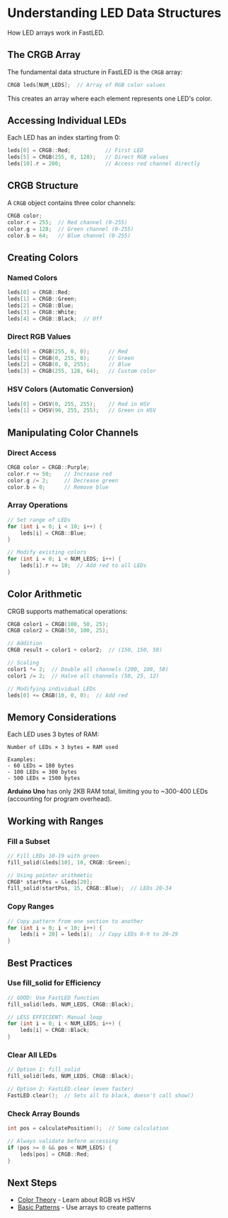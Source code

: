# Understanding LED Data Structures

How LED arrays work in FastLED.

## The CRGB Array

The fundamental data structure in FastLED is the `CRGB` array:

```cpp
CRGB leds[NUM_LEDS];  // Array of RGB color values
```

This creates an array where each element represents one LED's color.

## Accessing Individual LEDs

Each LED has an index starting from 0:

```cpp
leds[0] = CRGB::Red;           // First LED
leds[5] = CRGB(255, 0, 128);   // Direct RGB values
leds[10].r = 200;              // Access red channel directly
```

## CRGB Structure

A `CRGB` object contains three color channels:

```cpp
CRGB color;
color.r = 255;  // Red channel (0-255)
color.g = 128;  // Green channel (0-255)
color.b = 64;   // Blue channel (0-255)
```

## Creating Colors

### Named Colors

```cpp
leds[0] = CRGB::Red;
leds[1] = CRGB::Green;
leds[2] = CRGB::Blue;
leds[3] = CRGB::White;
leds[4] = CRGB::Black;  // Off
```

### Direct RGB Values

```cpp
leds[0] = CRGB(255, 0, 0);      // Red
leds[1] = CRGB(0, 255, 0);      // Green
leds[2] = CRGB(0, 0, 255);      // Blue
leds[3] = CRGB(255, 128, 64);   // Custom color
```

### HSV Colors (Automatic Conversion)

```cpp
leds[0] = CHSV(0, 255, 255);    // Red in HSV
leds[1] = CHSV(96, 255, 255);   // Green in HSV
```

## Manipulating Color Channels

### Direct Access

```cpp
CRGB color = CRGB::Purple;
color.r += 50;    // Increase red
color.g /= 2;     // Decrease green
color.b = 0;      // Remove blue
```

### Array Operations

```cpp
// Set range of LEDs
for (int i = 0; i < 10; i++) {
    leds[i] = CRGB::Blue;
}

// Modify existing colors
for (int i = 0; i < NUM_LEDS; i++) {
    leds[i].r += 10;  // Add red to all LEDs
}
```

## Color Arithmetic

CRGB supports mathematical operations:

```cpp
CRGB color1 = CRGB(100, 50, 25);
CRGB color2 = CRGB(50, 100, 25);

// Addition
CRGB result = color1 + color2;  // (150, 150, 50)

// Scaling
color1 *= 2;  // Double all channels (200, 100, 50)
color1 /= 2;  // Halve all channels (50, 25, 12)

// Modifying individual LEDs
leds[0] += CRGB(10, 0, 0);  // Add red
```

## Memory Considerations

Each LED uses 3 bytes of RAM:

```
Number of LEDs × 3 bytes = RAM used

Examples:
- 60 LEDs = 180 bytes
- 100 LEDs = 300 bytes
- 500 LEDs = 1500 bytes
```

**Arduino Uno** has only 2KB RAM total, limiting you to ~300-400 LEDs (accounting for program overhead).

## Working with Ranges

### Fill a Subset

```cpp
// Fill LEDs 10-19 with green
fill_solid(&leds[10], 10, CRGB::Green);

// Using pointer arithmetic
CRGB* startPos = &leds[20];
fill_solid(startPos, 15, CRGB::Blue);  // LEDs 20-34
```

### Copy Ranges

```cpp
// Copy pattern from one section to another
for (int i = 0; i < 10; i++) {
    leds[i + 20] = leds[i];  // Copy LEDs 0-9 to 20-29
}
```

## Best Practices

### Use fill_solid for Efficiency

```cpp
// GOOD: Use FastLED function
fill_solid(leds, NUM_LEDS, CRGB::Black);

// LESS EFFICIENT: Manual loop
for (int i = 0; i < NUM_LEDS; i++) {
    leds[i] = CRGB::Black;
}
```

### Clear All LEDs

```cpp
// Option 1: fill_solid
fill_solid(leds, NUM_LEDS, CRGB::Black);

// Option 2: FastLED.clear (even faster)
FastLED.clear();  // Sets all to black, doesn't call show()
```

### Check Array Bounds

```cpp
int pos = calculatePosition();  // Some calculation

// Always validate before accessing
if (pos >= 0 && pos < NUM_LEDS) {
    leds[pos] = CRGB::Red;
}
```

## Next Steps

- [Color Theory](color-theory.md) - Learn about RGB vs HSV
- [Basic Patterns](../basic-patterns/) - Use arrays to create patterns
